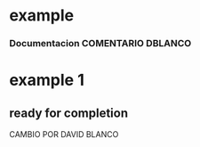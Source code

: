 # example
### Documentacion   COMENTARIO DBLANCO
# example 1

## ready for completion


CAMBIO POR DAVID BLANCO